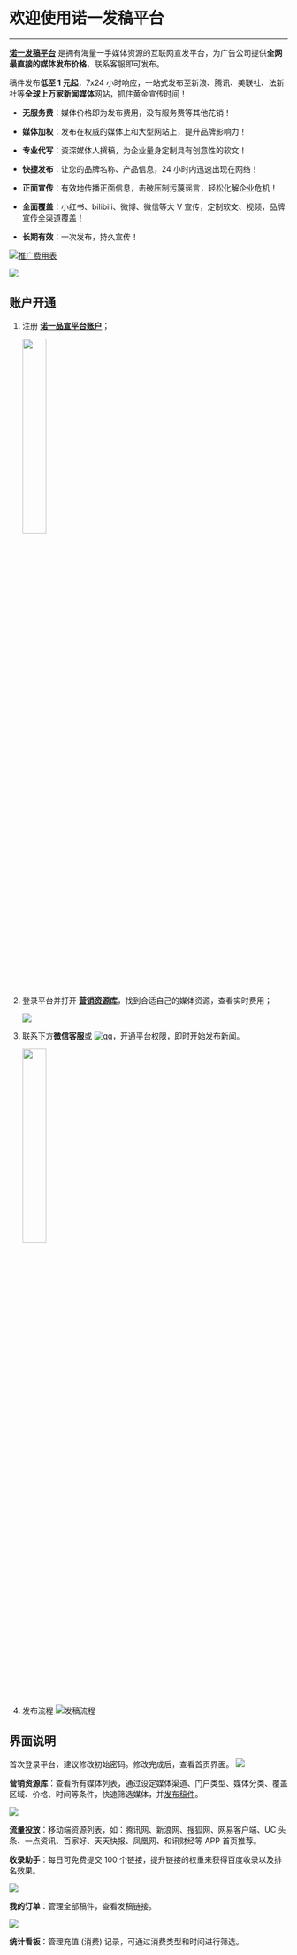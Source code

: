 # 欢迎使用诺一发稿平台

---

[**诺一发稿平台**](http://www.brandipo.com/) 是拥有海量一手媒体资源的互联网宣发平台，为广告公司提供**全网最直接的媒体发布价格**，联系客服即可发布。

稿件发布**低至 1 元起**，7x24 小时响应，一站式发布至新浪、腾讯、美联社、法新社等**全球上万家新闻媒体**网站，抓住黄金宣传时间！

* **无服务费**：媒体价格即为发布费用，没有服务费等其他花销！

* **媒体加权**：发布在权威的媒体上和大型网站上，提升品牌影响力！

* **专业代写**：资深媒体人撰稿，为企业量身定制具有创意性的软文！

* **快捷发布**：让您的品牌名称、产品信息，24 小时内迅速出现在网络！

* **正面宣传**：有效地传播正面信息，击破压制污蔑谣言，轻松化解企业危机！

* **全面覆盖**：小红书、bilibili、微博、微信等大 V 宣传，定制软文、视频，品牌宣传全渠道覆盖！

* **长期有效**：一次发布，持久宣传！

[![](https://www.seoipo.com/svg/download.svg)推广费用表](http://ziyuan.seoipo.com/%E8%AF%BA%E4%B8%80%E5%93%81%E5%AE%A3%E8%B5%84%E6%BA%90%E8%A1%A8.xlsx)

[![](http://tc.seoipo.com/18-1-15/5979037.jpg)](http://www.brandipo.com)

## 账户开通

1. 注册 [**诺一品宣平台账户**](http://www.brandipo.com/)；

   <img src="http://tc.seoipo.com/20210122163314.png" width = "30%" />

2. 登录平台并打开 [**营销资源库**](http://www.brandipo.com/adm/adm_start_announce?pageType=media)，找到合适自己的媒体资源，查看实时费用；

   ![](http://tc.seoipo.com/20191227135725.png)

3. 联系下方**微信客服**或 [![qq](http://tc.seoipo.com/qq.png)](http://wpa.qq.com/msgrd?v=3&uin=244538479&site=qq&menu=yes)，开通平台权限，即时开始发布新闻。

   <img src="http://tc.seoipo.com/20191022150417.jpg" width = "30%" />

4. 发布流程
   ![发稿流程](http://tc.seoipo.com/20210331124023.png)

## 界面说明

首次登录平台，建议修改初始密码。修改完成后，查看首页界面。
![](http://tc.seoipo.com/20191227135533.png)

**营销资源库**：查看所有媒体列表，通过设定媒体渠道、门户类型、媒体分类、覆盖区域、价格、时间等条件，快速筛选媒体，并[发布稿件](/news-release.md)。

![](http://tc.seoipo.com/20191227135725.png)

**流量投放**：移动端资源列表，如：腾讯网、新浪网、搜狐网、网易客户端、UC 头条、一点资讯、百家好、天天快报、凤凰网、和讯财经等 APP 首页推荐。

**收录助手**：每日可免费提交 100 个链接，提升链接的权重来获得百度收录以及排名效果。

![](http://tc.seoipo.com/20191227115245.png)

**我的订单**：管理全部稿件，查看发稿链接。

![](http://tc.seoipo.com/20191227140409.png)

**统计看板**：管理充值 (消费) 记录，可通过消费类型和时间进行筛选。
